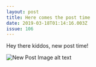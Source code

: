 ```yaml
---
layout: post
title: Here comes the post time
date: 2019-03-18T01:14:16.003Z
issue: 106
---
```

Hey there kiddos, new post time!

![New Post Image alt text](/images/Thorn_Divest_r2.png "New post Image title")
